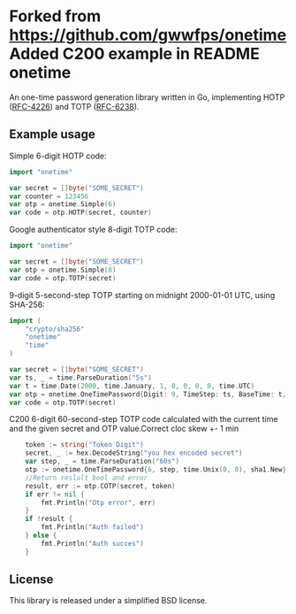 Forked from https://github.com/gwwfps/onetime
Added C200 example in README
onetime
=======

An one-time password generation library written in Go, implementing 
HOTP ([RFC-4226](http://tools.ietf.org/html/rfc4226)) and 
TOTP ([RFC-6238](http://tools.ietf.org/html/rfc6238)).

Example usage 
-------------

Simple 6-digit HOTP code:
```go
import "onetime"

var secret = []byte("SOME_SECRET")
var counter = 123456
var otp = onetime.Simple(6) 
var code = otp.HOTP(secret, counter)
```

Google authenticator style 8-digit TOTP code:
```go
import "onetime"

var secret = []byte("SOME_SECRET")
var otp = onetime.Simple(8) 
var code = otp.TOTP(secret)
```

9-digit 5-second-step TOTP starting on midnight 2000-01-01 UTC, using SHA-256:
```go
import (
    "crypto/sha256"
    "onetime"
    "time"
)

var secret = []byte("SOME_SECRET")
var ts, _ = time.ParseDuration("5s")
var t = time.Date(2000, time.January, 1, 0, 0, 0, 0, time.UTC)
var otp = onetime.OneTimePassword{Digit: 9, TimeStep: ts, BaseTime: t, Hash: sha256.New} 
var code = otp.TOTP(secret)
```

C200 6-digit 60-second-step  TOTP code calculated with the current time 
and the given secret and OTP value.Correct cloc skew +- 1 min
```go
	token := string("Token Digit")
	secret, _ := hex.DecodeString("you hex encoded secret")
	var step, _ = time.ParseDuration("60s")
	otp := onetime.OneTimePassword{6, step, time.Unix(0, 0), sha1.New}
	//Return reslult bool and error
	result, err := otp.COTP(secret, token)
	if err != nil {
		fmt.Println("Otp error", err)
	}
	if !result {
		fmt.Println("Auth failed")
	} else {
		fmt.Println("Auth succes")
	}

```


License
-------
This library is released under a simplified BSD license.
